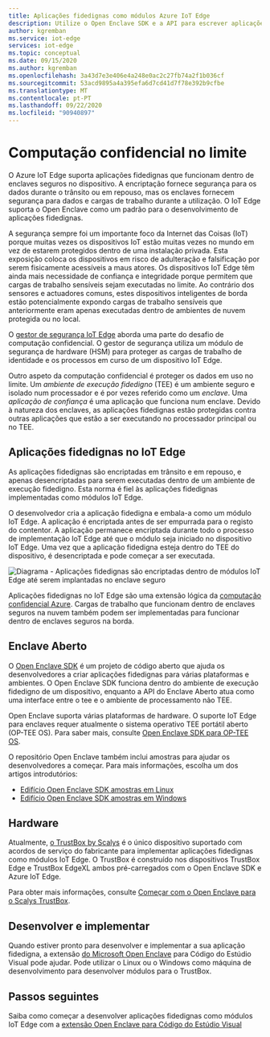 ```yaml
---
title: Aplicações fidedignas como módulos Azure IoT Edge
description: Utilize o Open Enclave SDK e a API para escrever aplicações fidedignas e implementá-las como módulos IoT Edge para computação confidencial
author: kgremban
ms.service: iot-edge
services: iot-edge
ms.topic: conceptual
ms.date: 09/15/2020
ms.author: kgremban
ms.openlocfilehash: 3a43d7e3e406e4a248e0ac2c27fb74a2f1b036cf
ms.sourcegitcommit: 53acd9895a4a395efa6d7cd41d7f78e392b9cfbe
ms.translationtype: MT
ms.contentlocale: pt-PT
ms.lasthandoff: 09/22/2020
ms.locfileid: "90940897"
---
```

# <a name="confidential-computing-at-the-edge"></a>Computação confidencial no limite

O Azure IoT Edge suporta aplicações fidedignas que funcionam dentro de enclaves seguros no dispositivo. A encriptação fornece segurança para os dados durante o trânsito ou em repouso, mas os enclaves fornecem segurança para dados e cargas de trabalho durante a utilização. O IoT Edge suporta o Open Enclave como um padrão para o desenvolvimento de aplicações fidedignas.

A segurança sempre foi um importante foco da Internet das Coisas (IoT) porque muitas vezes os dispositivos IoT estão muitas vezes no mundo em vez de estarem protegidos dentro de uma instalação privada. Esta exposição coloca os dispositivos em risco de adulteração e falsificação por serem fisicamente acessíveis a maus atores. Os dispositivos IoT Edge têm ainda mais necessidade de confiança e integridade porque permitem que cargas de trabalho sensíveis sejam executadas no limite. Ao contrário dos sensores e actuadores comuns, estes dispositivos inteligentes de borda estão potencialmente expondo cargas de trabalho sensíveis que anteriormente eram apenas executadas dentro de ambientes de nuvem protegida ou no local.

O [gestor de segurança IoT Edge](iot-edge-security-manager.md) aborda uma parte do desafio de computação confidencial. O gestor de segurança utiliza um módulo de segurança de hardware (HSM) para proteger as cargas de trabalho de identidade e os processos em curso de um dispositivo IoT Edge.

Outro aspeto da computação confidencial é proteger os dados em uso no limite. Um *ambiente de execução fidedigno* (TEE) é um ambiente seguro e isolado num processador e é por vezes referido como um *enclave*. Uma *aplicação de confiança* é uma aplicação que funciona num enclave. Devido à natureza dos enclaves, as aplicações fidedignas estão protegidas contra outras aplicações que estão a ser executando no processador principal ou no TEE.

## <a name="trusted-applications-on-iot-edge"></a>Aplicações fidedignas no IoT Edge

As aplicações fidedignas são encriptadas em trânsito e em repouso, e apenas desencriptadas para serem executadas dentro de um ambiente de execução fidedigno. Esta norma é fiel às aplicações fidedignas implementadas como módulos IoT Edge.

O desenvolvedor cria a aplicação fidedigna e embala-a como um módulo IoT Edge. A aplicação é encriptada antes de ser empurrada para o registo do contentor. A aplicação permanece encriptada durante todo o processo de implementação IoT Edge até que o módulo seja iniciado no dispositivo IoT Edge. Uma vez que a aplicação fidedigna esteja dentro do TEE do dispositivo, é desencriptada e pode começar a ser executada.

![Diagrama - Aplicações fidedignas são encriptadas dentro de módulos IoT Edge até serem implantadas no enclave seguro](./media/deploy-trusted-applications/trusted-applications-encrypted.png)

Aplicações fidedignas no IoT Edge são uma extensão lógica da [computação confidencial Azure](../confidential-computing/overview.md). Cargas de trabalho que funcionam dentro de enclaves seguros na nuvem também podem ser implementadas para funcionar dentro de enclaves seguros na borda.

## <a name="open-enclave"></a>Enclave Aberto

O [Open Enclave SDK](https://openenclave.io/sdk/) é um projeto de código aberto que ajuda os desenvolvedores a criar aplicações fidedignas para várias plataformas e ambientes. O Open Enclave SDK funciona dentro do ambiente de execução fidedigno de um dispositivo, enquanto a API do Enclave Aberto atua como uma interface entre o tee e o ambiente de processamento não TEE.

Open Enclave suporta várias plataformas de hardware. O suporte IoT Edge para enclaves requer atualmente o sistema operativo TEE portátil aberto (OP-TEE OS). Para saber mais, consulte [Open Enclave SDK para OP-TEE OS](https://github.com/openenclave/openenclave/blob/master/docs/GettingStartedDocs/OP-TEE/Introduction.md).

O repositório Open Enclave também inclui amostras para ajudar os desenvolvedores a começar. Para mais informações, escolha um dos artigos introdutórios:

* [Edifício Open Enclave SDK amostras em Linux](https://github.com/openenclave/openenclave/blob/master/samples/README_Linux.md)
* [Edifício Open Enclave SDK amostras em Windows](https://github.com/openenclave/openenclave/blob/master/samples/README_Windows.md)

## <a name="hardware"></a>Hardware

Atualmente, [o TrustBox by Scalys](https://scalys.com/trustbox-industrial/) é o único dispositivo suportado com acordos de serviço do fabricante para implementar aplicações fidedignas como módulos IoT Edge. O TrustBox é construído nos dispositivos TrustBox Edge e TrustBox EdgeXL ambos pré-carregados com o Open Enclave SDK e Azure IoT Edge.

Para obter mais informações, consulte [Começar com o Open Enclave para o Scalys TrustBox](https://aka.ms/scalys-trustbox-edge-get-started).

## <a name="develop-and-deploy"></a>Desenvolver e implementar

Quando estiver pronto para desenvolver e implementar a sua aplicação fidedigna, a extensão [do Microsoft Open Enclave](https://marketplace.visualstudio.com/items?itemName=ms-iot.msiot-vscode-openenclave) para Código do Estúdio Visual pode ajudar. Pode utilizar o Linux ou o Windows como máquina de desenvolvimento para desenvolver módulos para o TrustBox.

## <a name="next-steps"></a>Passos seguintes

Saiba como começar a desenvolver aplicações fidedignas como módulos IoT Edge com a [extensão Open Enclave para Código do Estúdio Visual](https://github.com/openenclave/openenclave/tree/master/devex/vscode-extension)
